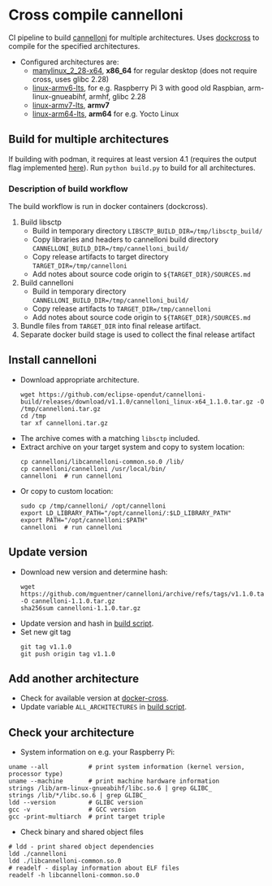 # Cross compile cannelloni

CI pipeline to build [cannelloni](https://github.com/mguentner/cannelloni) for multiple architectures.
Uses [dockcross](https://github.com/dockcross/dockcross) to compile for the specified architectures.

* Configured architectures are:
  * [manylinux_2_28-x64](https://hub.docker.com/r/dockcross/manylinux_2_28-x64), **x86_64** for regular desktop (does not require cross, uses glibc 2.28)
  * [linux-armv6-lts](https://hub.docker.com/r/dockcross/linux-armv6-lts), for e.g. Raspberry Pi 3 with good old Raspbian, arm-linux-gnueabihf, armhf, glibc 2.28
  * [linux-armv7-lts](https://hub.docker.com/r/dockcross/linux-armv7-lts), **armv7**
  * [linux-arm64-lts](https://hub.docker.com/r/dockcross/linux-arm64-lts), **arm64** for e.g. Yocto Linux


## Build for multiple architectures

If building with podman, it requires at least version 4.1 (requires the output flag implemented [here](https://github.com/containers/buildah/pull/3823)).
Run `python build.py` to build for all architectures.

### Description of build workflow

The build workflow is run in docker containers (dockcross).
1. Build libsctp 
    * Build in temporary directory `LIBSCTP_BUILD_DIR=/tmp/libsctp_build/`
    * Copy libraries and headers to cannelloni build directory `CANNELLONI_BUILD_DIR=/tmp/cannelloni_build/`
    * Copy release artifacts to target directory `TARGET_DIR=/tmp/cannelloni`
    * Add notes about source code origin to `${TARGET_DIR}/SOURCES.md`
2. Build cannelloni
    * Build in temporary directory `CANNELLONI_BUILD_DIR=/tmp/cannelloni_build/`
    * Copy release artifacts to `TARGET_DIR=/tmp/cannelloni`
    * Add notes about source code origin to `${TARGET_DIR}/SOURCES.md`
3. Bundle files from `TARGET_DIR` into final release artifact. 
4. Separate docker build stage is used to collect the final release artifact

## Install cannelloni

* Download appropriate architecture.
  ```shell
  wget https://github.com/eclipse-opendut/cannelloni-build/releases/download/v1.1.0/cannelloni_linux-x64_1.1.0.tar.gz -O /tmp/cannelloni.tar.gz
  cd /tmp
  tar xf cannelloni.tar.gz
  ```
* The archive comes with a matching `libsctp` included.
* Extract archive on your target system and copy to system location: 
  ```shell
  cp cannelloni/libcannelloni-common.so.0 /lib/
  cp cannelloni/cannelloni /usr/local/bin/
  cannelloni  # run cannelloni
  ```
* Or copy to custom location:
  ```shell
  sudo cp /tmp/cannelloni/ /opt/cannelloni
  export LD_LIBRARY_PATH="/opt/cannelloni/:$LD_LIBRARY_PATH"
  export PATH="/opt/cannelloni:$PATH"
  cannelloni  # run cannelloni
  ```

## Update version

* Download new version and determine hash:
  ```shell
  wget https://github.com/mguentner/cannelloni/archive/refs/tags/v1.1.0.tar.gz -O cannelloni-1.1.0.tar.gz
  sha256sum cannelloni-1.1.0.tar.gz
  ```
* Update version and hash in [build script](build.py).
* Set new git tag
  ```shell
  git tag v1.1.0
  git push origin tag v1.1.0 
  ```
## Add another architecture

* Check for available version at [docker-cross](https://github.com/dockcross/dockcross).
* Update variable `ALL_ARCHITECTURES` in [build script](build.py).


## Check your architecture

* System information on e.g. your Raspberry Pi:
```shell
uname --all           # print system information (kernel version, processor type)
uname --machine       # print machine hardware information
strings /lib/arm-linux-gnueabihf/libc.so.6 | grep GLIBC_
strings /lib/*/libc.so.6 | grep GLIBC_
ldd --version         # GLIBC version
gcc -v                # GCC version
gcc -print-multiarch  # print target triple

```

* Check binary and shared object files
```shell
# ldd - print shared object dependencies
ldd ./cannelloni
ldd ./libcannelloni-common.so.0
# readelf - display information about ELF files
readelf -h libcannelloni-common.so.0
```
